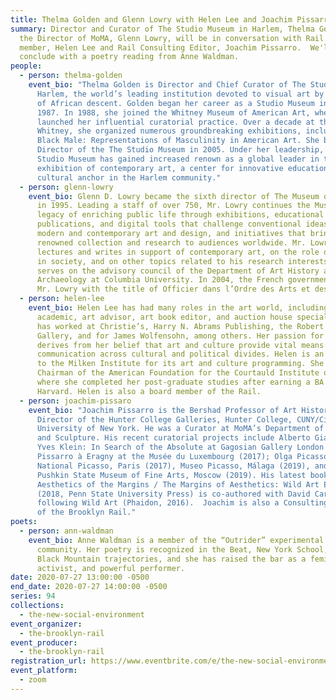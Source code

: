 ```yaml
---
title: Thelma Golden and Glenn Lowry with Helen Lee and Joachim Pissarro
summary: Director and Curator of The Studio Museum in Harlem, Thelma Golden, and
  the Director of MoMA, Glenn Lowry, will be in conversation with Rail board
  member, Helen Lee and Rail Consulting Editor, Joachim Pissarro.  We'll
  conclude with a poetry reading from Anne Waldman.
people:
  - person: thelma-golden
    event_bio: "Thelma Golden is Director and Chief Curator of The Studio Museum in
      Harlem, the world’s leading institution devoted to visual art by artists
      of African descent. Golden began her career as a Studio Museum intern in
      1987. In 1988, she joined the Whitney Museum of American Art, where she
      launched her influential curatorial practice. Over a decade at the
      Whitney, she organized numerous groundbreaking exhibitions, including
      Black Male: Representations of Masculinity in American Art. She became
      Director of the The Studio Museum in 2005. Under her leadership, the
      Studio Museum has gained increased renown as a global leader in the
      exhibition of contemporary art, a center for innovative education, and a
      cultural anchor in the Harlem community."
  - person: glenn-lowry
    event_bio: Glenn D. Lowry became the sixth director of The Museum of Modern Art
      in 1995. Leading a staff of over 750, Mr. Lowry continues the Museum’s
      legacy of enriching public life through exhibitions, educational programs,
      publications, and digital tools that challenge conventional ideas about
      modern and contemporary art and design, and initiatives that bring MoMA’s
      renowned collection and research to audiences worldwide. Mr. Lowry
      lectures and writes in support of contemporary art, on the role of museums
      in society, and on other topics related to his research interests. He also
      serves on the advisory council of the Department of Art History and
      Archaeology at Columbia University. In 2004, the French government honored
      Mr. Lowry with the title of Officier dans l’Ordre des Arts et des Lettres.
  - person: helen-lee
    event_bio: Helen Lee has had many roles in the art world, including collector,
      academic, art advisor, art book editor, and auction house specialist. She
      has worked at Christie’s, Harry N. Abrams Publishing, the Robert Miller
      Gallery, and for James Wolfensohn, among others. Her passion for the arts
      derives from her belief that art and culture provide vital means of
      communication across cultural and political divides. Helen is an advisor
      to the Milken Institute for its art and culture programming. She is the
      Chairman of the American Foundation for the Courtauld Institute of Art,
      where she completed her post-graduate studies after earning a BA from
      Harvard. Helen is also a board member of the Rail.
  - person: joachim-pissaro
    event_bio: "Joachim Pissarro is the Bershad Professor of Art History and
      Director of the Hunter College Galleries, Hunter College, CUNY/City
      University of New York. He was a Curator at MoMA’s Department of Painting
      and Sculpture. His recent curatorial projects include Alberto Giacometti |
      Yves Klein: In Search of the Absolute at Gagosian Gallery London (2016);
      Pissarro à Eragny at the Musée du Luxembourg (2017); Olga Picasso, Musée
      National Picasso, Paris (2017), Museo Picasso, Málaga (2019), and the
      Pushkin State Museum of Fine Arts, Moscow (2019). His latest book
      Aesthetics of the Margins / The Margins of Aesthetics: Wild Art Explained
      (2018, Penn State University Press) is co-authored with David Carrier,
      following Wild Art (Phaidon, 2016).  Joachim is also a Consulting Editor
      of the Brooklyn Rail."
poets:
  - person: ann-waldman
    event_bio: Anne Waldman is a member of the “Outrider” experimental poetry
      community. Her poetry is recognized in the Beat, New York School, and
      Black Mountain trajectories, and she has raised the bar as a feminist,
      activist, and powerful performer.
date: 2020-07-27 13:00:00 -0500
end_date: 2020-07-27 14:00:00 -0500
series: 94
collections:
  - the-new-social-environment
event_organizer:
  - the-brooklyn-rail
event_producer:
  - the-brooklyn-rail
registration_url: https://www.eventbrite.com/e/the-new-social-environment-94-thelma-golden-and-glenn-lowry-tickets-114411634278
event_platform:
  - zoom
---
```


